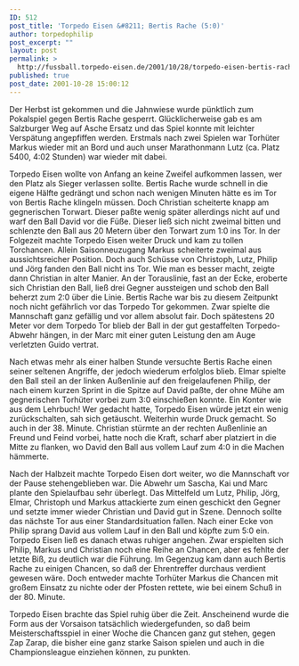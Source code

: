 ```yaml
---
ID: 512
post_title: 'Torpedo Eisen &#8211; Bertis Rache (5:0)'
author: torpedophilip
post_excerpt: ""
layout: post
permalink: >
  http://fussball.torpedo-eisen.de/2001/10/28/torpedo-eisen-bertis-rache-50/
published: true
post_date: 2001-10-28 15:00:12
---
```

Der Herbst ist gekommen und die Jahnwiese wurde pünktlich zum Pokalspiel gegen Bertis Rache gesperrt. Glücklicherweise gab es am Salzburger Weg auf Asche Ersatz und das Spiel konnte mit leichter Verspätung angepfiffen werden. Erstmals nach zwei Spielen war Torhüter Markus wieder mit an Bord und auch unser Marathonmann Lutz (ca. Platz 5400, 4:02 Stunden) war wieder mit dabei.

Torpedo Eisen wollte von Anfang an keine Zweifel aufkommen lassen, wer den Platz als Sieger verlassen sollte. Bertis Rache wurde schnell in die eigene Hälfte gedrängt und schon nach wenigen Minuten hätte es im Tor von Bertis Rache klingeln müssen. Doch Christian scheiterte knapp am gegnerischen Torwart. Dieser paßte wenig später allerdings nicht auf und warf den Ball David vor die Füße. Dieser ließ sich nicht zweimal bitten und schlenzte den Ball aus 20 Metern über den Torwart zum 1:0 ins Tor. In der Folgezeit machte Torpedo Eisen weiter Druck und kam zu tollen Torchancen. Allein Saisonneuzugang Markus scheiterte zweimal aus aussichtsreicher Position. Doch auch Schüsse von Christoph, Lutz, Philip und Jörg fanden den Ball nicht ins Tor. Wie man es besser macht, zeigte dann Christian in alter Manier. An der Torauslinie, fast an der Ecke, eroberte sich Christian den Ball, ließ drei Gegner aussteigen und schob den Ball beherzt zum 2:0 über die Linie. Bertis Rache war bis zu diesem Zeitpunkt noch nicht gefährlich vor das Torpedo Tor gekommen. Zwar spielte die Mannschaft ganz gefällig und vor allem absolut fair. Doch spätestens 20 Meter vor dem Torpedo Tor blieb der Ball in der gut gestaffelten Torpedo-Abwehr hängen, in der Marc mit einer guten Leistung den am Auge verletzten Guido vertrat.

Nach etwas mehr als einer halben Stunde versuchte Bertis Rache einen seiner seltenen Angriffe, der jedoch wiederum erfolglos blieb. Elmar spielte den Ball steil an der linken Außenlinie auf den freigelaufenen Philip, der nach einem kurzen Sprint in die Spitze auf David paßte, der ohne Mühe am gegnerischen Torhüter vorbei zum 3:0 einschießen konnte. Ein Konter wie aus dem Lehrbuch! Wer gedacht hatte, Torpedo Eisen würde jetzt ein wenig zurückschalten, sah sich getäuscht. Weiterhin wurde Druck gemacht. So auch in der 38. Minute. Christian stürmte an der rechten Außenlinie an Freund und Feind vorbei, hatte noch die Kraft, scharf aber platziert in die Mitte zu flanken, wo David den Ball aus vollem Lauf zum 4:0 in die Machen hämmerte.

Nach der Halbzeit machte Torpedo Eisen dort weiter, wo die Mannschaft vor der Pause stehengeblieben war. Die Abwehr um Sascha, Kai und Marc plante den Spielaufbau sehr überlegt. Das Mittelfeld um Lutz, Philip, Jörg, Elmar, Christoph und Markus attackierte zum einen geschickt den Gegner und setzte immer wieder Christian und David gut in Szene. Dennoch sollte das nächste Tor aus einer Standardsituation fallen. Nach einer Ecke von Philip sprang David aus vollem Lauf in den Ball und köpfte zum 5:0 ein. Torpedo Eisen ließ es danach etwas ruhiger angehen. Zwar erspielten sich Philip, Markus und Christian noch eine Reihe an Chancen, aber es fehlte der letzte Biß, zu deutlich war die Führung. Im Gegenzug kam dann auch Bertis Rache zu einigen Chancen, so daß der Ehrentreffer durchaus verdient gewesen wäre. Doch entweder machte Torhüter Markus die Chancen mit großem Einsatz zu nichte oder der Pfosten rettete, wie bei einem Schuß in der 80. Minute. 

Torpedo Eisen brachte das Spiel ruhig über die Zeit. Anscheinend wurde die Form aus der Vorsaison tatsächlich wiedergefunden, so daß beim Meisterschaftsspiel in einer Woche die Chancen ganz gut stehen, gegen Zap Zarap, die bisher eine ganz starke Saison spielen und auch in die Championsleague einziehen können, zu punkten.